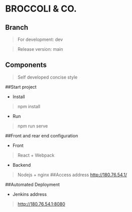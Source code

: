 # BROCCOLI & CO.

## Branch
>For development: dev

> Release version: main

## Components
> Self developed concise style

##Start project
- Install
> npm install
- Run
> npm run serve

##Front and rear end configuration
- Front
> React + Webpack
  
- Backend
> Nodejs + nginx
##Access address
> http://180.76.54.1/

##Automated Deployment
- Jenkins address
> http://180.76.54.1:8080